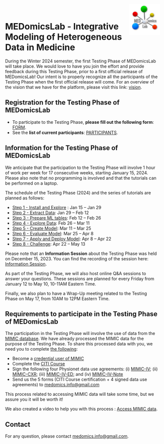 <img src="MEDomicsLab_LOGO.png" width="100" align="right" align="top" >
<br />

# MEDomicsLab - Integrative Modeling of Heterogeneous Data in Medicine

During the Winter 2024 semester, the first Testing Phase of MEDomicsLab will take place. We would love to have you join the effort and provide feedback during this Testing Phase, prior to a first official release of MEDomicsLab! Our intent is to properly recognize all the participants of the Testing Phase when the first official release will come. For an overview of the vision that we have for the platform, please visit this link: [vision](https://bit.ly/3EdkQpi).

## Registration for the Testing Phase of MEDomicsLab

* To participate to the Testing Phase, **please fill out the following form**: [FORM](https://forms.office.com/r/ysbvNuCuw3).
* See the **list of current participants**: [PARTICIPANTS](https://docs.google.com/spreadsheets/d/1w4n2gygstxnrFSzAi1LqGsxgCVYa1Odyb8vl9huu-kU/).

## Information for the Testing Phase of MEDomicsLab

We anticipate that the participation to the Testing Phase will involve 1 hour of work per week for 17 consecutive weeks, starting January 15, 2024. Please also note that no programming is involved and that the tutorials can be performed on a laptop.

The schedule of the Testing Phase (2024) and the series of tutorials are planned as follows:
* [Step 1 - Install and Explore](https://medomics-udes.gitbook.io/medomicslab-docs/test-with-mimic/step-1) : Jan 15 – Jan 29
* [Step 2 - Extract Data](https://medomics-udes.gitbook.io/medomicslab-docs/test-with-mimic/step-2): Jan 29 – Feb 12
* [Step 3 - Prepare ML tables](https://medomics-udes.gitbook.io/medomicslab-docs/test-with-mimic/step-3): Feb 12 – Feb 26
* [Step 4 - Explore Data](https://medomics-udes.gitbook.io/medomicslab-docs/test-with-mimic/step-4): Feb 26 – Mar 11
* [Step 5 - Create Model](https://medomics-udes.gitbook.io/medomicslab-docs/test-with-mimic/step-5): Mar 11 – Mar 25
* [Step 6 - Evaluate Model](https://medomics-udes.gitbook.io/medomicslab-docs/test-with-mimic/step-6): Mar 25 – Apr 8
* [Step 7 - Apply and Deploy Model](https://medomics-udes.gitbook.io/medomicslab-docs/test-with-mimic/step-7): Apr 8 – Apr 22 
* [Step 8 - Challenge](https://medomics-udes.gitbook.io/medomicslab-docs/test-with-mimic/step-8): Apr 22 – May 13

Please note that an **Information Session** about the Testing Phase was held on December 15, 2023. You can find the recording of the session here: [Information Session](https://youtu.be/BG4BkqZDk-Y?si=cm6JjXUogLPM9uOg). 

As part of the Testing Phase, we will also host online Q&A sessions to answer your questions. These sessions are planned for every Friday from January 12 to May 10, 10-11AM Eastern Time.

Finally, we also plan to have a Wrap-Up meeting related to the Testing Phase on May 17, from 10AM to 12PM Eastern Time.

## Requirements to participate in the Testing Phase of MEDomicsLab

The participation in the Testing Phase will involve the use of data from the [MIMIC database](https://mimic.mit.edu/). We have already processed the MIMIC data for the purpose of the Testing Phase. To share this processed data with you, we need you to complete [the following](https://mimic.mit.edu/docs/gettingstarted/):
* Become a [credential user of MIMIC](https://physionet.org/settings/credentialing/)
* Complete the [CITI Course](https://physionet.org/about/citi-course/)
* Sign the following four Physionet data use agreements: (i) [MIMIC-IV](https://physionet.org/sign-dua/mimiciv/2.2/); (ii) [MIMIC-CXR](https://physionet.org/sign-dua/mimic-cxr/2.0.0/); (iii) [MIMIC-IV-ED](https://physionet.org/sign-dua/mimic-iv-ed/2.2/); and (iv) [MIMIC-IV-Note](https://physionet.org/sign-dua/mimic-iv-note/2.2/)
* Send us the 5 forms (CITI Course certification + 4 signed data use agreements) to <medomics.info@gmail.com>

This process related to accessing MIMIC data will take some time, but we assure you it will be worth it!

We also created a video to help you with this process : [Access MIMIC data](https://youtu.be/dfZhM4YjTTs?si=JnFxYB4IaITehW6P).

## Contact

For any question, please contact <medomics.info@gmail.com>.

